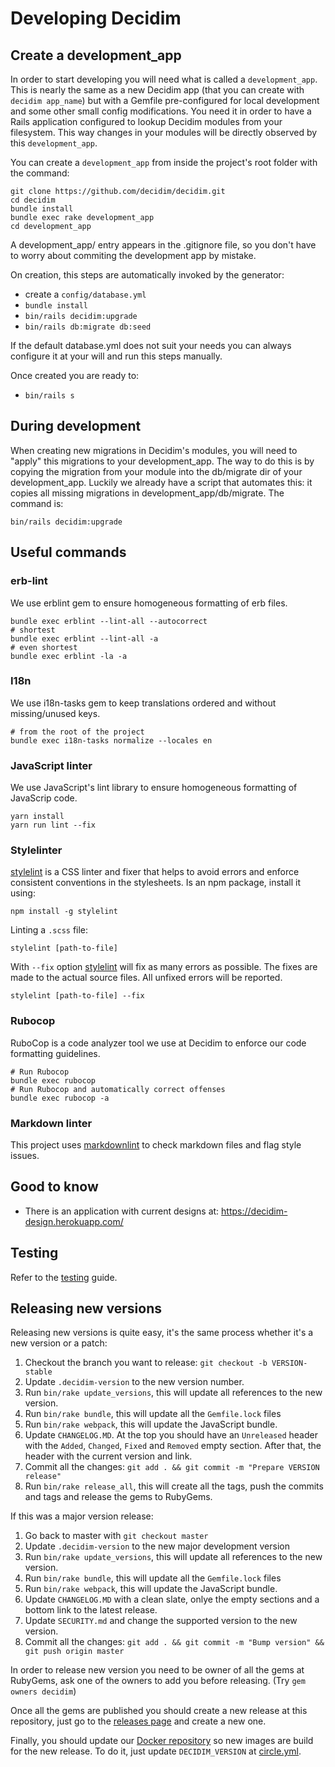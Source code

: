 # Developing Decidim

## Create a development_app

In order to start developing you will need what is called a `development_app`. This is nearly the same as a new Decidim app (that you can create with `decidim app_name`) but with a Gemfile pre-configured for local development and some other small config modifications.
You need it in order to have a Rails application configured to lookup Decidim modules from your filesystem. This way changes in your modules will be directly observed by this `development_app`.

You can create a `development_app` from inside the project's root folder with the command:

```console
git clone https://github.com/decidim/decidim.git
cd decidim
bundle install
bundle exec rake development_app
cd development_app
```

A development_app/ entry appears in the .gitignore file, so you don't have to worry about commiting the development app by mistake.

On creation, this steps are automatically invoked by the generator:

- create a `config/database.yml`
- `bundle install`
- `bin/rails decidim:upgrade`
- `bin/rails db:migrate db:seed`

If the default database.yml does not suit your needs you can always configure it at your will and run this steps manually.

Once created you are ready to:

- `bin/rails s`

## During development

When creating new migrations in Decidim's modules, you will need to "apply" this migrations to your development_app. The way to do this is by copying the migration from your module into the db/migrate dir of your development_app. Luckily we already have a script that automates this: it copies all missing migrations in development_app/db/migrate. The command is:

```console
bin/rails decidim:upgrade
```

## Useful commands

### erb-lint

We use erblint gem to ensure homogeneous formatting of erb files.

```console
bundle exec erblint --lint-all --autocorrect
# shortest
bundle exec erblint --lint-all -a
# even shortest
bundle exec erblint -la -a
```

### I18n

We use i18n-tasks gem to keep translations ordered and without missing/unused keys.

```console
# from the root of the project
bundle exec i18n-tasks normalize --locales en
```

### JavaScript linter

We use JavaScript's lint library to ensure homogeneous formatting of JavaScrip code.

```console
yarn install
yarn run lint --fix
```

### Stylelinter

[stylelint](https://stylelint.io/) is a CSS linter and fixer that helps to avoid errors and enforce consistent conventions in the stylesheets. Is an npm package, install it using:

```console
npm install -g stylelint
```

Linting a `.scss` file:

```console
stylelint [path-to-file]
```

With `--fix` option [stylelint](https://stylelint.io/user-guide/cli/#autofixing-errors) will fix as many errors as possible. The fixes are made to the actual source files. All unfixed errors will be reported.

```console
stylelint [path-to-file] --fix
```

### Rubocop

RuboCop is a code analyzer tool we use at Decidim to enforce our code formatting guidelines.

```console
# Run Rubocop
bundle exec rubocop
# Run Rubocop and automatically correct offenses
bundle exec rubocop -a
```

### Markdown linter

This project uses [markdownlint](https://github.com/markdownlint/markdownlint) to check markdown files and flag style issues.

## Good to know

- There is an application with current designs at: https://decidim-design.herokuapp.com/

## Testing

Refer to the [testing](advanced/testing.md) guide.

## Releasing new versions

Releasing new versions is quite easy, it's the same process whether it's a new version or a patch:

1. Checkout the branch you want to release: `git checkout -b VERSION-stable`
1. Update `.decidim-version` to the new version number.
1. Run `bin/rake update_versions`, this will update all references to the new version.
1. Run `bin/rake bundle`, this will update all the `Gemfile.lock` files
1. Run `bin/rake webpack`, this will update the JavaScript bundle.
1. Update `CHANGELOG.MD`. At the top you should have an `Unreleased` header with the `Added`, `Changed`, `Fixed` and `Removed` empty section. After that, the header with the current version and link.
1. Commit all the changes: `git add . && git commit -m "Prepare VERSION release"`
1. Run `bin/rake release_all`, this will create all the tags, push the commits and tags and release the gems to RubyGems.

If this was a major version release:

1. Go back to master with `git checkout master`
2. Update `.decidim-version` to the new major development version
1. Run `bin/rake update_versions`, this will update all references to the new version.
1. Run `bin/rake bundle`, this will update all the `Gemfile.lock` files
1. Run `bin/rake webpack`, this will update the JavaScript bundle.
1. Update `CHANGELOG.MD` with a clean slate, onlye the empty sections and a bottom link to the latest release.
1. Update `SECURITY.md` and change the supported version to the new version.
1. Commit all the changes: `git add . && git commit -m "Bump version" && git push origin master`

In order to release new version you need to be owner of all the gems at RubyGems, ask one of the owners to add you before releasing. (Try `gem owners decidim`)

Once all the gems are published you should create a new release at this repository, just go to the [releases page](https://github.com/decidim/decidim/tags) and create a new one.

Finally, you should update our [Docker repository](https://github.com/decidim/docker) so new images are build for the new release.
To do it, just update `DECIDIM_VERSION` at [circle.yml](https://github.com/decidim/docker/blob/master/circle.yml).
